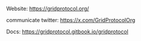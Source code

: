 
Website:  https://gridprotocol.org/

communicate
twitter:  https://x.com/GridProtocolOrg

Docs:
https://gridprotocol.gitbook.io/gridprotocol

